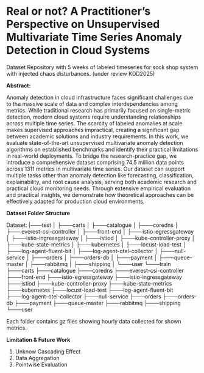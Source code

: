 # Real or not? A Practitioner’s Perspective on Unsupervised Multivariate Time Series Anomaly Detection in Cloud Systems

Dataset Repository with 5 weeks of labeled timeseries for sock shop system with injected chaos disturbances. (under review KDD2025)

**Abstract:**

Anomaly detection in cloud infrastructure faces significant challenges due to the massive scale of data and complex interdependencies among metrics. While traditional research has primarily focused on single-metric detection, modern cloud systems require understanding relationships across multiple time series. The scarcity of labeled anomalies at scale makes supervised approaches impractical, creating a significant gap between academic solutions and industry requirements. In this work, we evaluate state-of-the-art unsupervised multivariate anomaly detection algorithms on established benchmarks and identify their practical limitations in real-world deployments. To bridge the research-practice gap, we introduce a comprehensive dataset comprising 74.5 million data points across 1311 metrics in multivariate time series. Our dataset can support multiple tasks other than anomaly detection like  forecasting, classification, explainability, and root cause analysis, serving both academic research and practical cloud monitoring needs. Through extensive empirical evaluation and practical insights, we demonstrate how theoretical approaches can be effectively adapted for production cloud environments.

**Dataset Folder Structure**

Dataset:
|───test
│   ├───carts
│   ├───catalogue
│   ├───coredns
│   ├───everest-csi-controller
│   ├───front-end
│   ├───istio-egressgateway
│   ├───istio-ingressgateway
│   ├───istiod
│   ├───kube-controller-proxy
│   ├───kube-state-metrics
│   ├───kubernetes
│   ├───locust-load-test
│   ├───log-agent-fluent-bit
│   ├───log-agent-otel-collector
│   ├───null-service
│   ├───orders
│   ├───orders-db
│   ├───payment
│   ├───queue-master
│   ├───rabbitmq
│   ├───shipping
│   └───user
└───train
    ├───carts
    ├───catalogue
    ├───coredns
    ├───everest-csi-controller
    ├───front-end
    ├───istio-egressgateway
    ├───istio-ingressgateway
    ├───istiod
    ├───kube-controller-proxy
    ├───kube-state-metrics
    ├───kubernetes
    ├───locust-load-test
    ├───log-agent-fluent-bit
    ├───log-agent-otel-collector
    ├───null-service
    ├───orders
    ├───orders-db
    ├───payment
    ├───queue-master
    ├───rabbitmq
    ├───shipping
    └───user

Each folder contains gz files showing hourly data collected for shown metrics.

**Limitation & Future Work**

1. Unknow Cascading Effect
2. Data Aggregation
3. Pointwise Evaluation
